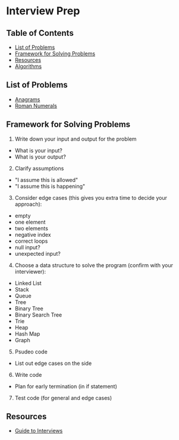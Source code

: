 # Interview Prep

## Table of Contents
- [List of Problems](#list-of-problems)
- [Framework for Solving Problems](#framework-for-solving-problems)
- [Resources](#resources)
- [Algorithms](#algorithms)

## List of Problems
- [Anagrams](https://github.com/alex-wap/interview-prep/blob/master/anagrams/anagrams.md)
- [Roman Numerals](https://github.com/alex-wap/interview-prep/blob/master/roman/romanNumerals.md)
## Framework for Solving Problems

1. Write down your input and output for the problem
  * What is your input?
  * What is your output?
2. Clarify assumptions
  * "I assume this is allowed"
  * "I assume this is happening"
3. Consider edge cases (this gives you extra time to decide your approach):
  * empty
  * one element
  * two elements
  * negative index
  * correct loops
  * null input?
  * unexpected input?
4. Choose a data structure to solve the program (confirm with your interviewer):
  * Linked List
  * Stack
  * Queue
  * Tree
  * Binary Tree
  * Binary Search Tree
  * Trie
  * Heap
  * Hash Map
  * Graph
5. Psudeo code
  * List out edge cases on the side
6. Write code
  * Plan for early termination (in if statement)
7. Test code (for general and edge cases)

## Resources
  * [Guide to Interviews](https://github.com/kdn251/interviews)
